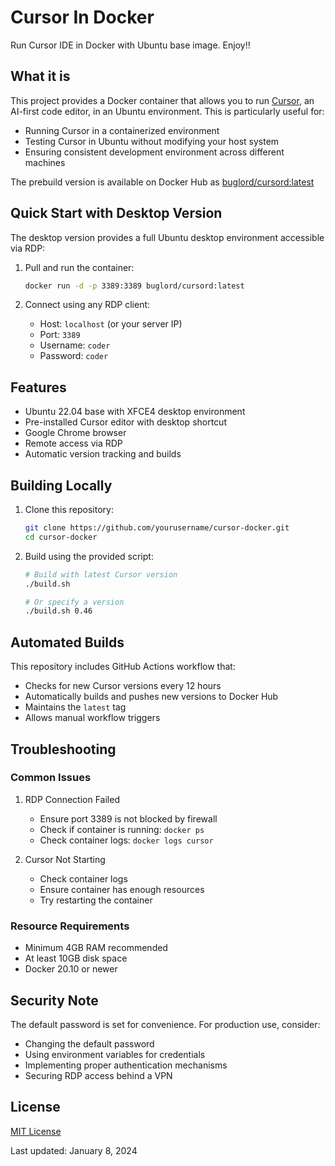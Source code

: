 # Cursor In Docker

Run Cursor IDE in Docker with Ubuntu base image. Enjoy!!

## What it is

This project provides a Docker container that allows you to run [Cursor](https://cursor.sh/), an AI-first code editor, in an Ubuntu environment. This is particularly useful for:
- Running Cursor in a containerized environment
- Testing Cursor in Ubuntu without modifying your host system
- Ensuring consistent development environment across different machines

The prebuild version is available on Docker Hub as [buglord/cursord:latest](https://hub.docker.com/r/buglord/cursord)

## Quick Start with Desktop Version

The desktop version provides a full Ubuntu desktop environment accessible via RDP:

1. Pull and run the container:
   ```bash
   docker run -d -p 3389:3389 buglord/cursord:latest
   ```

2. Connect using any RDP client:
   - Host: `localhost` (or your server IP)
   - Port: `3389`
   - Username: `coder`
   - Password: `coder`

## Features

- Ubuntu 22.04 base with XFCE4 desktop environment
- Pre-installed Cursor editor with desktop shortcut
- Google Chrome browser
- Remote access via RDP
- Automatic version tracking and builds

## Building Locally

1. Clone this repository:
   ```bash
   git clone https://github.com/yourusername/cursor-docker.git
   cd cursor-docker
   ```

2. Build using the provided script:
   ```bash
   # Build with latest Cursor version
   ./build.sh

   # Or specify a version
   ./build.sh 0.46
   ```

## Automated Builds

This repository includes GitHub Actions workflow that:
- Checks for new Cursor versions every 12 hours
- Automatically builds and pushes new versions to Docker Hub
- Maintains the `latest` tag
- Allows manual workflow triggers

## Troubleshooting

### Common Issues

1. RDP Connection Failed
   - Ensure port 3389 is not blocked by firewall
   - Check if container is running: `docker ps`
   - Check container logs: `docker logs cursor`

2. Cursor Not Starting
   - Check container logs
   - Ensure container has enough resources
   - Try restarting the container

### Resource Requirements

- Minimum 4GB RAM recommended
- At least 10GB disk space
- Docker 20.10 or newer

## Security Note

The default password is set for convenience. For production use, consider:
- Changing the default password
- Using environment variables for credentials
- Implementing proper authentication mechanisms
- Securing RDP access behind a VPN

## License

[MIT License](LICENSE)

Last updated: January 8, 2024
